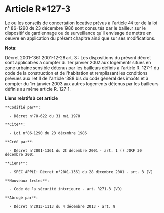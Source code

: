 # Article R*127-3

Le ou les conseils de concertation locative prévus à l'article 44 ter de la loi n° 86-1290 du 23 décembre 1986 sont consultés
par le bailleur sur le dispositif de gardiennage ou de surveillance qu'il envisage de mettre en oeuvre en application du
présent chapitre ainsi que sur ses modifications.

**Nota:**

Décret 2001-1361 2001-12-28 art. 3 : Les dispositions du présent décret sont applicables à compter du 1er janvier 2002 aux
logements situés en zone urbaine sensible détenus par les bailleurs définis à l'article R. 127-1 du code de la construction
et de l'habitation et remplissant les conditions prévues aux I et II de l'article 1388 bis du code général des impôts et à
compter du 1er janvier 2003 aux autres logements détenus par les bailleurs définis au même article R. 127-1.

**Liens relatifs à cet article**

	**Codifié par**:

	  - Décret n°78-622 du 31 mai 1978

	**Cite**:

	  - Loi n°86-1290 du 23 décembre 1986

	**Créé par**:

	  - Décret n°2001-1361 du 28 décembre 2001 - art. 1 () JORF 30 décembre 2001

	**Liens**:

	  - SPEC_APPLI: Décret n°2001-1361 du 28 décembre 2001 - art. 3 (V)

	**Nouveaux textes**:

	  - Code de la sécurité intérieure - art. R271-3 (VD)

	**Abrogé par**:

	  - Décret n°2013-1113 du 4 décembre 2013 - art. 9
